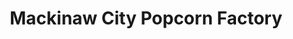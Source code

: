 ---
title: "Mackinaw City Popcorn Factory"
url: /mackinaw-city/mackinaw-city-popcorn-factory/
shop: confectionery
---